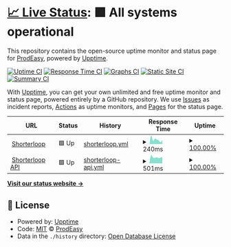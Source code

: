 # [📈 Live Status](https://shorterloopstatus.com): <!--live status--> **🟩 All systems operational**

This repository contains the open-source uptime monitor and status page for [ProdEasy](https://prodeasy.com), powered by [Upptime](https://github.com/upptime/upptime).

[![Uptime CI](https://github.com/covation-labs/uptime/workflows/Uptime%20CI/badge.svg)](https://github.com/covation-labs/uptime/actions?query=workflow%3A%22Uptime+CI%22)
[![Response Time CI](https://github.com/covation-labs/uptime/workflows/Response%20Time%20CI/badge.svg)](https://github.com/covation-labs/uptime/actions?query=workflow%3A%22Response+Time+CI%22)
[![Graphs CI](https://github.com/covation-labs/uptime/workflows/Graphs%20CI/badge.svg)](https://github.com/covation-labs/uptime/actions?query=workflow%3A%22Graphs+CI%22)
[![Static Site CI](https://github.com/covation-labs/uptime/workflows/Static%20Site%20CI/badge.svg)](https://github.com/covation-labs/uptime/actions?query=workflow%3A%22Static+Site+CI%22)
[![Summary CI](https://github.com/covation-labs/uptime/workflows/Summary%20CI/badge.svg)](https://github.com/covation-labs/uptime/actions?query=workflow%3A%22Summary+CI%22)

With [Upptime](https://upptime.js.org), you can get your own unlimited and free uptime monitor and status page, powered entirely by a GitHub repository. We use [Issues](https://github.com/covation-labs/uptime/issues) as incident reports, [Actions](https://github.com/covation-labs/uptime/actions) as uptime monitors, and [Pages](https://shorterloopstatus.com) for the status page.

<!--start: status pages-->
<!-- This summary is generated by Upptime (https://github.com/upptime/upptime) -->
<!-- Do not edit this manually, your changes will be overwritten -->
<!-- prettier-ignore -->
| URL | Status | History | Response Time | Uptime |
| --- | ------ | ------- | ------------- | ------ |
| <img alt="" src="https://icons.duckduckgo.com/ip3/prodeasy.com.ico" height="13"> [Shorterloop](https://prodeasy.com) | 🟩 Up | [shorterloop.yml](https://github.com/shorterloop/uptime/commits/HEAD/history/shorterloop.yml) | <details><summary><img alt="Response time graph" src="./graphs/shorterloop/response-time-week.png" height="20"> 240ms</summary><br><a href="https://shorterloopstatus.com/history/shorterloop"><img alt="Response time 207" src="https://img.shields.io/endpoint?url=https%3A%2F%2Fraw.githubusercontent.com%2Fshorterloop%2Fuptime%2FHEAD%2Fapi%2Fshorterloop%2Fresponse-time.json"></a><br><a href="https://shorterloopstatus.com/history/shorterloop"><img alt="24-hour response time 521" src="https://img.shields.io/endpoint?url=https%3A%2F%2Fraw.githubusercontent.com%2Fshorterloop%2Fuptime%2FHEAD%2Fapi%2Fshorterloop%2Fresponse-time-day.json"></a><br><a href="https://shorterloopstatus.com/history/shorterloop"><img alt="7-day response time 240" src="https://img.shields.io/endpoint?url=https%3A%2F%2Fraw.githubusercontent.com%2Fshorterloop%2Fuptime%2FHEAD%2Fapi%2Fshorterloop%2Fresponse-time-week.json"></a><br><a href="https://shorterloopstatus.com/history/shorterloop"><img alt="30-day response time 271" src="https://img.shields.io/endpoint?url=https%3A%2F%2Fraw.githubusercontent.com%2Fshorterloop%2Fuptime%2FHEAD%2Fapi%2Fshorterloop%2Fresponse-time-month.json"></a><br><a href="https://shorterloopstatus.com/history/shorterloop"><img alt="1-year response time 207" src="https://img.shields.io/endpoint?url=https%3A%2F%2Fraw.githubusercontent.com%2Fshorterloop%2Fuptime%2FHEAD%2Fapi%2Fshorterloop%2Fresponse-time-year.json"></a></details> | <details><summary><a href="https://shorterloopstatus.com/history/shorterloop">100.00%</a></summary><a href="https://shorterloopstatus.com/history/shorterloop"><img alt="All-time uptime 99.99%" src="https://img.shields.io/endpoint?url=https%3A%2F%2Fraw.githubusercontent.com%2Fshorterloop%2Fuptime%2FHEAD%2Fapi%2Fshorterloop%2Fuptime.json"></a><br><a href="https://shorterloopstatus.com/history/shorterloop"><img alt="24-hour uptime 100.00%" src="https://img.shields.io/endpoint?url=https%3A%2F%2Fraw.githubusercontent.com%2Fshorterloop%2Fuptime%2FHEAD%2Fapi%2Fshorterloop%2Fuptime-day.json"></a><br><a href="https://shorterloopstatus.com/history/shorterloop"><img alt="7-day uptime 100.00%" src="https://img.shields.io/endpoint?url=https%3A%2F%2Fraw.githubusercontent.com%2Fshorterloop%2Fuptime%2FHEAD%2Fapi%2Fshorterloop%2Fuptime-week.json"></a><br><a href="https://shorterloopstatus.com/history/shorterloop"><img alt="30-day uptime 100.00%" src="https://img.shields.io/endpoint?url=https%3A%2F%2Fraw.githubusercontent.com%2Fshorterloop%2Fuptime%2FHEAD%2Fapi%2Fshorterloop%2Fuptime-month.json"></a><br><a href="https://shorterloopstatus.com/history/shorterloop"><img alt="1-year uptime 99.99%" src="https://img.shields.io/endpoint?url=https%3A%2F%2Fraw.githubusercontent.com%2Fshorterloop%2Fuptime%2FHEAD%2Fapi%2Fshorterloop%2Fuptime-year.json"></a></details>
| <img alt="" src="https://icons.duckduckgo.com/ip3/app-api.prodeasy.com.ico" height="13"> [Shorterloop API](https://app-api.prodeasy.com) | 🟩 Up | [shorterloop-api.yml](https://github.com/shorterloop/uptime/commits/HEAD/history/shorterloop-api.yml) | <details><summary><img alt="Response time graph" src="./graphs/shorterloop-api/response-time-week.png" height="20"> 501ms</summary><br><a href="https://shorterloopstatus.com/history/shorterloop-api"><img alt="Response time 726" src="https://img.shields.io/endpoint?url=https%3A%2F%2Fraw.githubusercontent.com%2Fshorterloop%2Fuptime%2FHEAD%2Fapi%2Fshorterloop-api%2Fresponse-time.json"></a><br><a href="https://shorterloopstatus.com/history/shorterloop-api"><img alt="24-hour response time 725" src="https://img.shields.io/endpoint?url=https%3A%2F%2Fraw.githubusercontent.com%2Fshorterloop%2Fuptime%2FHEAD%2Fapi%2Fshorterloop-api%2Fresponse-time-day.json"></a><br><a href="https://shorterloopstatus.com/history/shorterloop-api"><img alt="7-day response time 501" src="https://img.shields.io/endpoint?url=https%3A%2F%2Fraw.githubusercontent.com%2Fshorterloop%2Fuptime%2FHEAD%2Fapi%2Fshorterloop-api%2Fresponse-time-week.json"></a><br><a href="https://shorterloopstatus.com/history/shorterloop-api"><img alt="30-day response time 550" src="https://img.shields.io/endpoint?url=https%3A%2F%2Fraw.githubusercontent.com%2Fshorterloop%2Fuptime%2FHEAD%2Fapi%2Fshorterloop-api%2Fresponse-time-month.json"></a><br><a href="https://shorterloopstatus.com/history/shorterloop-api"><img alt="1-year response time 726" src="https://img.shields.io/endpoint?url=https%3A%2F%2Fraw.githubusercontent.com%2Fshorterloop%2Fuptime%2FHEAD%2Fapi%2Fshorterloop-api%2Fresponse-time-year.json"></a></details> | <details><summary><a href="https://shorterloopstatus.com/history/shorterloop-api">100.00%</a></summary><a href="https://shorterloopstatus.com/history/shorterloop-api"><img alt="All-time uptime 96.67%" src="https://img.shields.io/endpoint?url=https%3A%2F%2Fraw.githubusercontent.com%2Fshorterloop%2Fuptime%2FHEAD%2Fapi%2Fshorterloop-api%2Fuptime.json"></a><br><a href="https://shorterloopstatus.com/history/shorterloop-api"><img alt="24-hour uptime 100.00%" src="https://img.shields.io/endpoint?url=https%3A%2F%2Fraw.githubusercontent.com%2Fshorterloop%2Fuptime%2FHEAD%2Fapi%2Fshorterloop-api%2Fuptime-day.json"></a><br><a href="https://shorterloopstatus.com/history/shorterloop-api"><img alt="7-day uptime 100.00%" src="https://img.shields.io/endpoint?url=https%3A%2F%2Fraw.githubusercontent.com%2Fshorterloop%2Fuptime%2FHEAD%2Fapi%2Fshorterloop-api%2Fuptime-week.json"></a><br><a href="https://shorterloopstatus.com/history/shorterloop-api"><img alt="30-day uptime 100.00%" src="https://img.shields.io/endpoint?url=https%3A%2F%2Fraw.githubusercontent.com%2Fshorterloop%2Fuptime%2FHEAD%2Fapi%2Fshorterloop-api%2Fuptime-month.json"></a><br><a href="https://shorterloopstatus.com/history/shorterloop-api"><img alt="1-year uptime 96.67%" src="https://img.shields.io/endpoint?url=https%3A%2F%2Fraw.githubusercontent.com%2Fshorterloop%2Fuptime%2FHEAD%2Fapi%2Fshorterloop-api%2Fuptime-year.json"></a></details>

<!--end: status pages-->

[**Visit our status website →**](https://shorterloopstatus.com)

## 📄 License

- Powered by: [Upptime](https://github.com/upptime/upptime)
- Code: [MIT](./LICENSE) © [ProdEasy](https://prodeasy.com)
- Data in the `./history` directory: [Open Database License](https://opendatacommons.org/licenses/odbl/1-0/)
